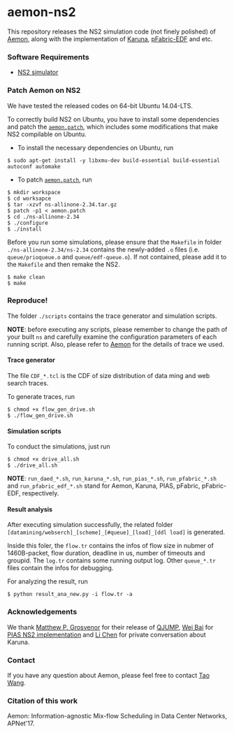 # aemon-ns2
This repository releases the NS2 simulation code (not finely polished) of [Aemon](https://wtao0221.github.io/publication.html), along with the implementation of [Karuna](http://www.cse.ust.hk/~kaichen/papers/karuna-sigcomm16.pdf), [pFabric-EDF](https://people.csail.mit.edu/alizadeh/papers/pfabric-sigcomm13.pdf) and etc.

### Software Requirements

* [NS2 simulator](http://sourceforge.net/projects/nsnam/files/allinone/ns-allinone-2.34/ns-allinone-2.34.tar.gz/download)

### Patch Aemon on NS2

We have tested the released codes on 64-bit Ubuntu 14.04-LTS.

To correctly build NS2 on Ubuntu, you have to install some dependencies and patch the [`aemon.patch`](https://github.com/wtao0221/aemon-ns2/blob/master/aemon.patch), which includes some modifications that make NS2 compilable on Ubuntu.

* To install the necessary dependencies on Ubuntu, run

```
$ sudo apt-get install -y libxmu-dev build-essential build-essential autoconf automake
```

* To patch [`aemon.patch`](https://github.com/wtao0221/aemon-ns2/blob/master/aemon.patch), run

```
$ mkdir workspace
$ cd worksapce
$ tar -xzvf ns-allinone-2.34.tar.gz
$ patch -p1 < aemon.patch
$ cd ./ns-allinone-2.34
$ ./configure
$ ./install
```

Before you run some simulations, please ensure that the `Makefile` in folder `./ns-allinone-2.34/ns-2.34` contains the newly-added `.o` files (i.e. `queue/prioqueue.o` and `queue/edf-queue.o`). If not contained, please add it to the `Makefile` and then remake the NS2.

```
$ make clean
$ make
```

### Reproduce!

The folder `./scripts` contains the trace generator and simulation scripts. 

**NOTE**: before executing any scripts, please remember to change the path of your built `ns` and carefully examine the configuration parameters of each running script. Also, please refer to [Aemon](https://wtao0221.github.io/publication.html) for the details of trace we used.

#### Trace generator

The file `CDF_*.tcl` is the CDF of size distribution of data ming and web search traces. 

To generate traces, run

```
$ chmod +x flow_gen_drive.sh
$ ./flow_gen_drive.sh
```

#### Simulation scripts
To conduct the simulations, just run

```
$ chmod +x drive_all.sh
$ ./drive_all.sh
```

**NOTE**: `run_daed_*.sh`, `run_karuna_*.sh`, `run_pias_*.sh`, `run_pfabric_*.sh` and `run_pfabric_edf_*.sh` stand for Aemon, Karuna, PIAS, pFabric, pFabric-EDF, respectively.

#### Result analysis
After executing simulation successfully, the related folder `[datamining/webserch]_[scheme]_[#queue]_[load]_[ddl load]` is generated.

Inside this foler, the `flow.tr` contains the infos of flow size in nubmer of 1460B-packet, flow duration, deadline in us, number of timeouts and groupid. The `log.tr` contains some running output log. Other `queue_*.tr` files contain the infos for debugging.

For analyzing the result, run

```
$ python result_ana_new.py -i flow.tr -a
```


### Acknowledgements

We thank [Matthew P. Grosvenor](http://www.cl.cam.ac.uk/~mpg39/) for their release of [QJUMP](http://www.cl.cam.ac.uk/research/srg/netos/qjump/), [Wei Bai](http://baiwei0427.github.io/) for [PIAS NS2 implementation](https://github.com/HKUST-SING/PIAS-NS2) and [Li Chen](http://www.cse.ust.hk/~lchenad/) for private conversation about Karuna.

### Contact
If you have any question about Aemon, please feel free to contact [Tao Wang](https://wtao0221.github.io/).

### Citation of this work
Aemon: Information-agnostic Mix-flow Scheduling in Data Center Networks, APNet'17. 